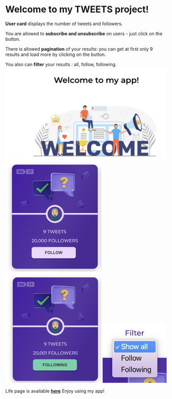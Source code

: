 <h1>Welcome to my TWEETS project!</h1>

<b>User card</b> displays the number of tweets and followers. 

You are allowed to <b>subscribe and unsubscribe</b>  on users - just click on the button.

There is allowed <b>pagination</b> of your results: you can get at first only 9 results and load more by clicking on the button.

You also can <b>filter</b> your results : all, follow, following.
<img src="/src/images/scr1.png" width="1000"/>
<img src="/src/images/scr2.png" width="300"/>
<img src="/src/images/scr3.png" width="300"/>
<img src="/src/images/scr4.png" width="200"/>


Life page is available <b>[here](sonyaaat.github.io/tweets-test-task/)</b>
Enjoy using my app!
